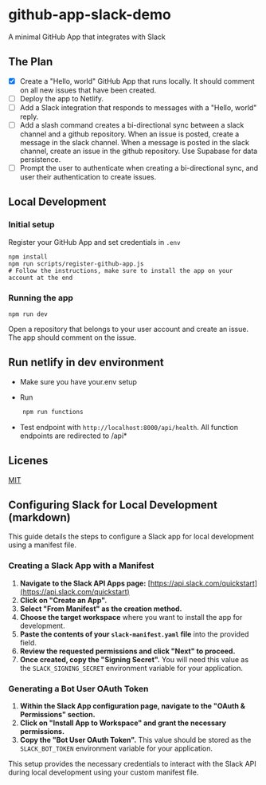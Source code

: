 # github-app-slack-demo

A minimal GitHub App that integrates with Slack

## The Plan

- [x] Create a "Hello, world" GitHub App that runs locally. It should comment on all new issues that have been created.
- [ ] Deploy the app to Netlify.
- [ ] Add a Slack integration that responds to messages with a "Hello, world" reply.
- [ ] Add a slash command creates a bi-directional sync between a slack channel and a github repository. When an issue is posted, create a message in the slack channel. When a message is posted in the slack channel, create an issue in the github repository. Use Supabase for data persistence.
- [ ] Prompt the user to authenticate when creating a bi-directional sync, and user their authentication to create issues.

## Local Development

### Initial setup

Register your GitHub App and set credentials in `.env`

```
npm install
npm run scripts/register-github-app.js
# Follow the instructions, make sure to install the app on your account at the end
```

### Running the app

```
npm run dev
```

Open a repository that belongs to your user account and create an issue. The app should comment on the issue.

## Run netlify in dev environment

- Make sure you have your.env setup

- Run

```sh
    npm run functions
```

- Test endpoint with `http://localhost:8000/api/health`.  All function endpoints are redirected to /api*

## Licenes

[MIT](LICENSE)

## Configuring Slack for Local Development (markdown)

This guide details the steps to configure a Slack app for local development using a manifest file.

### Creating a Slack App with a Manifest

1. **Navigate to the Slack API Apps page:** [https://api.slack.com/quickstart](https://api.slack.com/quickstart)
2. **Click on "Create an App".**
3. **Select "From Manifest" as the creation method.**
4. **Choose the target workspace** where you want to install the app for development.
5. **Paste the contents of your `slack-manifest.yaml` file** into the provided field.
6. **Review the requested permissions and click "Next" to proceed.**
7. **Once created, copy the "Signing Secret".** You will need this value as the `SLACK_SIGNING_SECRET` environment variable for your application.

### Generating a Bot User OAuth Token

1. **Within the Slack App configuration page, navigate to the "OAuth & Permissions" section.**
2. **Click on "Install App to Workspace" and grant the necessary permissions.**
3. **Copy the "Bot User OAuth Token".** This value should be stored as the `SLACK_BOT_TOKEN` environment variable for your application.

This setup provides the necessary credentials to interact with the Slack API during local development using your custom manifest file. 
